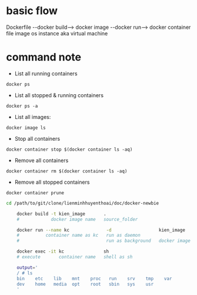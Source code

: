 # basic flow
Dockerfile   --docker build-->   docker image   --docker run-->   docker container
file                             image                            os instance aka virtual machine


# command note
- List all running containers
```
docker ps 
```

- List all stopped & running containers
```
docker ps -a
```

- List all images:
```
docker image ls 
```

- Stop all containers
```
docker container stop $(docker container ls -aq)
```
- Remove all containers
```
docker container rm $(docker container ls -aq)
```

- Remove  all stopped containers
```
docker container prune
```

```bash 
cd /path/to/git/clone/lienminhhuyenthoai/doc/docker-newbie

    docker build -t kien_image       .
    #            docker image name   source_folder

    docker run --name kc              -d                  kien_image
    #          container name as kc   run as daemon
    #                                 run as background   docker image name

    docker exec -it kc               sh
    # execute       container name   shell as sh

    output='
    / # ls
    bin    etc    lib    mnt    proc   run    srv    tmp    var
    dev    home   media  opt    root   sbin   sys    usr
    '
